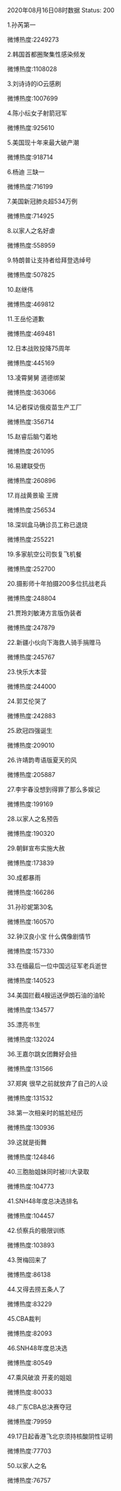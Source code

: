 2020年08月16日08时数据
Status: 200

1.孙芮第一

微博热度:2249273

2.韩国首都圈聚集性感染频发

微博热度:1108028

3.刘诗诗的iO云感刷

微博热度:1007699

4.陈小纭女子射箭冠军

微博热度:925610

5.美国现十年来最大破产潮

微博热度:918714

6.杨迪 三缺一

微博热度:716199

7.美国新冠肺炎超534万例

微博热度:714925

8.以家人之名好虐

微博热度:558959

9.特朗普让支持者给拜登选绰号

微博热度:507825

10.赵继伟

微博热度:469812

11.王岳伦道歉

微博热度:469481

12.日本战败投降75周年

微博热度:445169

13.凌霄舅舅 道德绑架

微博热度:363066

14.记者探访俄疫苗生产工厂

微博热度:356714

15.赵睿后脑勺着地

微博热度:261095

16.易建联受伤

微博热度:260896

17.肖战黄景瑜 王牌

微博热度:256534

18.深圳盒马确诊员工称已退烧

微博热度:255221

19.多家航空公司恢复飞机餐

微博热度:252700

20.摄影师十年拍摄200多位抗战老兵

微博热度:248804

21.贾玲刘敏涛方言版伪装者

微博热度:247879

22.新疆小伙向下海救人骑手捐赠马

微博热度:245767

23.快乐大本营

微博热度:244000

24.郭艾伦哭了

微博热度:242883

25.欧冠四强诞生

微博热度:209010

26.许靖韵粤语版夏天的风

微博热度:205887

27.李宇春没想到得罪了那么多娱记

微博热度:199169

28.以家人之名预告

微博热度:190320

29.朝鲜宣布实施大赦

微博热度:173839

30.成都暴雨

微博热度:166286

31.孙珍妮第30名

微博热度:160570

32.钟汉良小宝 什么偶像剧情节

微博热度:157330

33.在缅最后一位中国远征军老兵逝世

微博热度:140523

34.美国拦截4艘运送伊朗石油的油轮

微博热度:134577

35.漂亮书生

微博热度:132024

36.王嘉尔跳女团舞好会扭

微博热度:131566

37.郑爽 很早之前就放弃了自己的人设

微博热度:131532

38.第一次相亲时的尴尬经历

微博热度:130936

39.这就是街舞

微博热度:124846

40.三胞胎姐妹同时被川大录取

微博热度:104773

41.SNH48年度总决选排名

微博热度:104457

42.侦察兵的极限训练

微博热度:103893

43.贺梅回来了

微博热度:86138

44.又得去捞五条人了

微博热度:83229

45.CBA裁判

微博热度:82093

46.SNH48年度总决选

微博热度:80549

47.乘风破浪 开麦的姐姐

微博热度:80033

48.广东CBA总决赛夺冠

微博热度:79959

49.17日起香港飞北京须持核酸阴性证明

微博热度:77703

50.以家人之名

微博热度:76757


